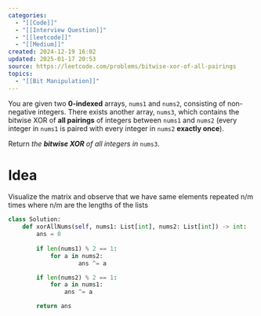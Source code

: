 ```yaml
---
categories:
  - "[[Code]]"
  - "[[Interview Question]]"
  - "[[leetcode]]"
  - "[[Medium]]"
created: 2024-12-19 16:02
updated: 2025-01-17 20:53
source: https://leetcode.com/problems/bitwise-xor-of-all-pairings
topics:
  - "[[Bit Manipulation]]"
---
```

You are given two **0-indexed** arrays, `nums1` and `nums2`, consisting of non-negative integers. There exists another array, `nums3`, which contains the bitwise XOR of **all pairings** of integers between `nums1` and `nums2` (every integer in `nums1` is paired with every integer in `nums2` **exactly once**).

Return _the **bitwise XOR** of all integers in_ `nums3`.

# Idea
Visualize the matrix and observe that we have same elements repeated n/m times where n/m are the lengths of the lists
```python
class Solution:
    def xorAllNums(self, nums1: List[int], nums2: List[int]) -> int:
        ans = 0
        
        if len(nums1) % 2 == 1:
            for a in nums2:
                    ans ^= a

        if len(nums2) % 2 == 1:
            for a in nums1:
                ans ^= a

        return ans
``` 